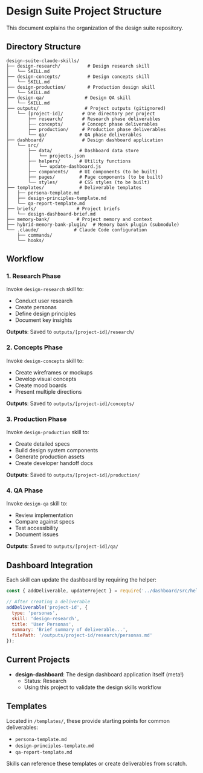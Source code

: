 # Design Suite Project Structure

This document explains the organization of the design suite repository.

## Directory Structure

```
design-suite-claude-skills/
├── design-research/          # Design research skill
│   └── SKILL.md
├── design-concepts/          # Design concepts skill
│   └── SKILL.md
├── design-production/        # Production design skill
│   └── SKILL.md
├── design-qa/               # Design QA skill
│   └── SKILL.md
├── outputs/                 # Project outputs (gitignored)
│   └── [project-id]/       # One directory per project
│       ├── research/       # Research phase deliverables
│       ├── concepts/       # Concept phase deliverables
│       ├── production/     # Production phase deliverables
│       └── qa/            # QA phase deliverables
├── dashboard/              # Design dashboard application
│   └── src/
│       ├── data/          # Dashboard data store
│       │   └── projects.json
│       ├── helpers/       # Utility functions
│       │   └── update-dashboard.js
│       ├── components/    # UI components (to be built)
│       ├── pages/         # Page components (to be built)
│       └── styles/        # CSS styles (to be built)
├── templates/             # Deliverable templates
│   ├── persona-template.md
│   ├── design-principles-template.md
│   └── qa-report-template.md
├── briefs/               # Project briefs
│   └── design-dashboard-brief.md
├── memory-bank/          # Project memory and context
├── hybrid-memory-bank-plugin/  # Memory bank plugin (submodule)
└── .claude/             # Claude Code configuration
    ├── commands/
    └── hooks/
```

## Workflow

### 1. Research Phase
Invoke `design-research` skill to:
- Conduct user research
- Create personas
- Define design principles
- Document key insights

**Outputs**: Saved to `outputs/[project-id]/research/`

### 2. Concepts Phase
Invoke `design-concepts` skill to:
- Create wireframes or mockups
- Develop visual concepts
- Create mood boards
- Present multiple directions

**Outputs**: Saved to `outputs/[project-id]/concepts/`

### 3. Production Phase
Invoke `design-production` skill to:
- Create detailed specs
- Build design system components
- Generate production assets
- Create developer handoff docs

**Outputs**: Saved to `outputs/[project-id]/production/`

### 4. QA Phase
Invoke `design-qa` skill to:
- Review implementation
- Compare against specs
- Test accessibility
- Document issues

**Outputs**: Saved to `outputs/[project-id]/qa/`

## Dashboard Integration

Each skill can update the dashboard by requiring the helper:

```javascript
const { addDeliverable, updateProject } = require('../dashboard/src/helpers/update-dashboard.js');

// After creating a deliverable
addDeliverable('project-id', {
  type: 'personas',
  skill: 'design-research',
  title: 'User Personas',
  summary: 'Brief summary of deliverable...',
  filePath: '/outputs/project-id/research/personas.md'
});
```

## Current Projects

- **design-dashboard**: The design dashboard application itself (meta!)
  - Status: Research
  - Using this project to validate the design skills workflow

## Templates

Located in `/templates/`, these provide starting points for common deliverables:
- `persona-template.md`
- `design-principles-template.md`
- `qa-report-template.md`

Skills can reference these templates or create deliverables from scratch.
